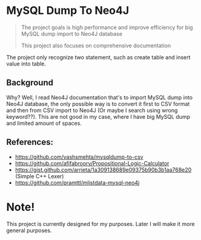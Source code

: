 # MySQL Dump To Neo4J
> The project goals is high performance and improve efficiency for big MySQL dump import to Neo4J database
> 
> This project also focuses on comprehensive documentation

The project only recognize two statement, such as create table and insert value into table.

<!-- Program flow: \
[0] Program read files (SourceBuffer.cc/h) -> [1] Perform lexecial analysis (Lexer.cc/h) -> [2] Perform parsing (Parsing.cc/h) 
-> [3] If valid, then insert to Neo4J -->

## Background
Why? Well, I read Neo4J documentation that's to import MySQL dump into Neo4J database, the only possible way is to convert it first to CSV format and then from CSV import to Neo4J (Or maybe I search using wrong keyword??). This are not good in my case, where I have big MySQL dump and limited amount of spaces.

## References:
- https://github.com/yashsmehta/mysqldump-to-csv
- https://github.com/afifabroory/Propositional-Logic-Calculator
- https://gist.github.com/arrieta/1a309138689e09375b90b3b1aa768e20 (Simple C++ Lexer)
- https://github.com/pramttl/mlistdata-mysql-neo4j


# Note!
This project is currently designed for my purposes. Later I will make it more general purposes.